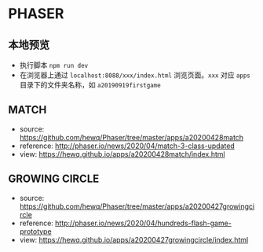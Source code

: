 # PHASER

## 本地预览

- 执行脚本 `npm run dev`
- 在浏览器上通过 `localhost:8088/xxx/index.html` 浏览页面。`xxx` 对应 `apps` 目录下的文件夹名称，如 `a20190919firstgame`

## MATCH

- source: <https://github.com/hewq/Phaser/tree/master/apps/a20200428match>
- reference: <http://phaser.io/news/2020/04/match-3-class-updated>
- view: <https://hewq.github.io/apps/a20200428match/index.html>

## GROWING CIRCLE

- source: <https://github.com/hewq/Phaser/tree/master/apps/a20200427growingcircle>
- reference: <http://phaser.io/news/2020/04/hundreds-flash-game-prototype>
- view: <https://hewq.github.io/apps/a20200427growingcircle/index.html>
  